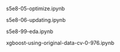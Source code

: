 s5e8-05-optimize.ipynb

s5e8-06-updating.ipynb

s5e8-99-eda.ipynb

xgboost-using-original-data-cv-0-976.ipynb
